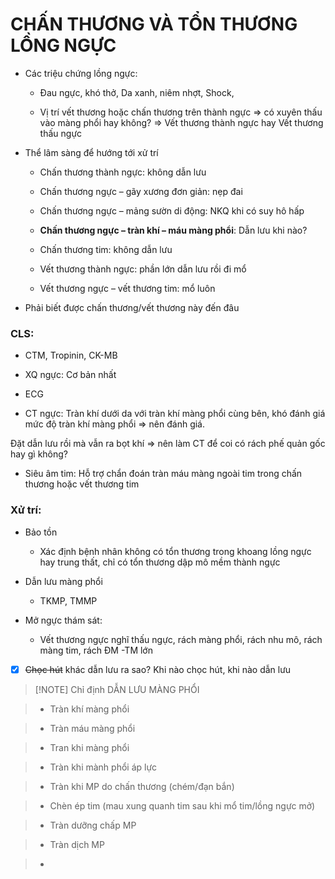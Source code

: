 # CHẤN THƯƠNG VÀ TỔN THƯƠNG LỒNG NGỰC  
- Các triệu chứng lồng ngực:  
	- Đau ngực, khó thở, Da xanh, niêm nhợt, Shock,  
	- Vị trí vết thương hoặc chấn thương trên thành ngực => có xuyên thấu vào màng phổi hay không? => Vết thương thành ngực hay Vết thương thấu ngực  
- Thể lâm sàng để hướng tới xử trí  
	- Chấn thương thành ngực: không dẫn lưu  
	- Chấn thương ngực – gãy xương đơn giản: nẹp đai   
	- Chấn thương ngực – mảng sườn di động: NKQ khi có suy hô hấp  
	- **Chấn thương ngực – tràn khí – máu màng phổi**: Dẫn lưu khi nào?  
	- Chấn thương tim: không dẫn lưu  
	- Vết thương thành ngực: phần lớn dẫn lưu rồi đi mổ  
	- Vết thương ngực – vết thương tim: mổ luôn  
- Phải biết được chấn thương/vết thương này đến đâu  
### CLS:  
- CTM, Tropinin, CK-MB  
- XQ ngực: Cơ bản nhất  
- ECG  
- CT ngực: Tràn khí dưới da với tràn khí màng phổi cùng bên, khó đánh giá mức độ tràn khí màng phổi => nên đánh giá.    
Đặt dẫn lưu rồi mà vẫn ra bọt khí => nên làm CT để coi có rách phế quản gốc hay gì không?  
- Siêu âm tim: Hỗ trợ chẩn đoán tràn máu màng ngoài tim trong chấn thương hoặc vết thương tim  
### Xử trí:  
- Bảo tồn  
	- Xác định bệnh nhân không có tổn thương trong khoang lồng ngực hay trung thất, chỉ có tổn thương dập mô mềm thành ngực  
- Dẫn lưu màng phổi  
	- TKMP, TMMP  
- Mở ngực thám sát:  
	- Vết thương ngực nghĩ thấu ngực, rách màng phổi, rách nhu mô, rách màng tim, rách ĐM -TM lớn  
  
  
- [x] ~~Chọc hút~~ khác dẫn lưu ra sao? Khi nào chọc hút, khi nào dẫn lưu  
  
  
> [!NOTE] Chỉ định DẪN LƯU MÀNG PHỔI  
> - Tràn khí màng phổi  
> - Tràn máu màng phổi  
> - Tran khi màng phổi  
> - Tràn khi mành phổi áp lực  
> - Tràn khi MP do chấn thương (chém/đạn bắn)  
> - Chèn ép tim (mau xung quanh tim sau khi mổ tim/lồng ngực mở)  
> - Tràn dưỡng chấp MP  
> - Tràn dịch MP  
> -   
